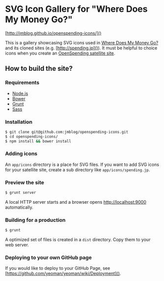 # SVG Icon Gallery for "Where Does My Money Go?"

[http://jmblog.github.io/openspending-icons/]()

This is a gallery showcasing SVG icons used in [Where Does My Money Go?](http://wheredoesmymoneygo.org/) and its cloned sites (e.g. [http://spending.jp]()). It must be helpful to choice icons when you create an [OpenSpending satellite site](https://github.com/openspending/satellite-template).

## How to build the site?

### Requirements
* [Node.js](http://nodejs.org/)
* [Bower](http://bower.io)
* [Grunt](http://gruntjs.com)
* [Sass](http://sass-lang.com)

### Installation

```bash
$ git clone git@github.com:jmblog/openspending-icons.git
$ cd openspending-icons/
$ npm install && bower install
```

### Adding icons

An `app/icons` directory is a place for SVG files. If you want to add SVG icons for your satellite site, create a sub directory like `app/icons/spending.jp`.

### Preview the site

```bash
$ grunt server
```

A local HTTP server starts and a browser opens [http://localhost:9000]() automatically.

### Building for a production

```bash
$ grunt
```

A optimized set of files is created in a `dist` directory. Copy them to your web server.

### Deploying to your own GitHub page

If you would like to deploy to your GitHub Page, see [https://github.com/yeoman/yeoman/wiki/Deployment]().
